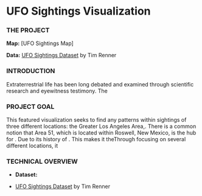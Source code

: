 # UFO Sightings Visualization





### THE PROJECT


**Map:** [UFO Sightings Map]

**Data:** [UFO Sightings Dataset](https://data.world/timothyrenner/ufo-sightings) by Tim Renner


### INTRODUCTION

Extraterrestrial life has been long debated and examined through scientific research and eyewitness testimony. The 

### PROJECT GOAL

This featured visualization seeks to find any patterns within sightings of three different locations: the Greater Los Angeles Area,. There is a common notion that Area 51, which is located within Roswell, New Mexico, is the hub for . Due to its history of . This makes it theThrough focusing on several different locations, it

### TECHNICAL OVERVIEW

* **Dataset:**
 - [UFO Sightings Dataset](https://data.world/timothyrenner/ufo-sightings) by Tim Renner


